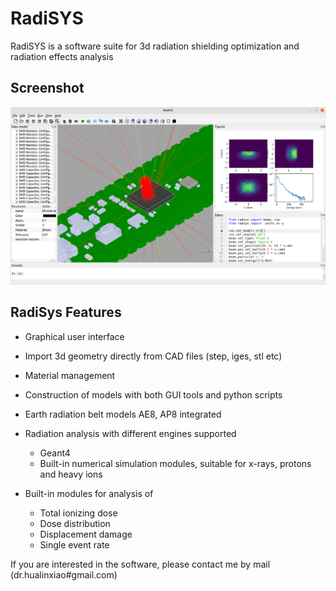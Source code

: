 # RadiSYS
RadiSYS is a software suite for 3d radiation shielding optimization and radiation effects analysis 
## Screenshot
![RadiSYS GUI](radsys.png?raw=true "RadiSYS")

## RadiSys Features  

* Graphical user interface
* Import 3d geometry directly  from CAD files (step, iges, stl etc)
* Material management 
* Construction of models with both GUI tools and python scripts 
* Earth radiation belt models AE8, AP8 integrated
* Radiation analysis with different engines supported
  * Geant4
  * Built-in numerical simulation modules, suitable for x-rays, protons and heavy ions
* Built-in modules for analysis of 

  *  Total ionizing dose
  *  Dose distribution 
  *  Displacement damage
  *  Single event rate



If you are interested in the software, please contact me by mail (dr.hualinxiao#gmail.com)

